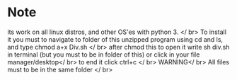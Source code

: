 # Note
its work on all linux distros, and other OS'es with python 3. </ br>
To install it you must to navigate to folder of this unzipped program using cd and ls, and type chmod a+x Div.sh </ br>
after chmod this to open it write sh div.sh in terminal (but you must to be in folder of this) or click in your file manager/desktop</ br>
to end it click ctrl+c </ br>
WARNING</ br>
All files must to be in the same folder </ br>
